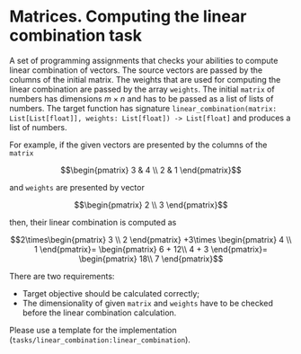 # Matrices. Computing the linear combination task

A set of programming assignments that checks your abilities to compute linear combination of vectors. 
The source vectors are passed by the columns of the initial matrix. 
The weights that are used for computing the linear combination are passed 
by the array `weights`. The initial `matrix` of numbers has dimensions $`m\times n`$ and
has to be passed as a list of lists of numbers. The target function has signature 
`linear_combination(matrix: List[List[float]], weights: List[float]) -> List[float]` and produces a list of numbers.

For example, if the given vectors are presented by the columns of the `matrix`

```math
\begin{pmatrix}
   3 & 4 \\
   2 & 1
\end{pmatrix}
```
and `weights` are presented by vector
```math
\begin{pmatrix}
   2 \\
   3 
\end{pmatrix}
```
then, their linear combination is computed as 
```math
2\times\begin{pmatrix}
   3 \\
   2 
\end{pmatrix}
+3\times
\begin{pmatrix}
   4 \\
   1 
\end{pmatrix}=
\begin{pmatrix}
   6 + 12\\
   4 + 3
\end{pmatrix}=
\begin{pmatrix}
   18\\
   7
\end{pmatrix}
```

There are two requirements:
- Target objective should be calculated correctly;
- The dimensionality of given `matrix` and `weights` have to be checked before the linear combination calculation.

Please use a template for the implementation (`tasks/linear_combination:linear_combination`).
